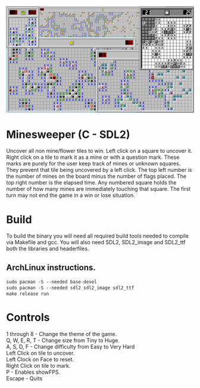 ![Screenshot](../screenshot.png)

# Minesweeper (C - SDL2)
Uncover all non mine/flower tiles to win. Left click on a square to uncover it. Right click on a tile to mark it as a mine or with a question mark. These marks are purely for the user keep track of mines or unknown squares. They prevent that tile being uncovered by a left click. The top left number is the number of mines on the board minus the number of flags placed. The top right number is the elapsed time. Any numbered square holds the number of how many mines are immediately touching that square. The first turn may not end the game in a win or lose situation.

# Build
To build the binary you will need all required build tools needed to compile via Makefile and gcc. You will also need SDL2, SDL2_image and SDL2_ttf both the libraries and headerfiles.

## ArchLinux instructions.

    sudo pacman -S --needed base-devel
    sudo pacman -S --needed sdl2 sdl2_image sdl2_ttf
    make release run

# Controls
1 through 8 - Change the theme of the game.\
Q, W, E, R, T - Change size from Tiny to Huge.\
A, S, D, F - Change difficulty from Easy to Very Hard\
Left Click on tile to uncover.\
Left Clock on Face to reset.\
Right Click on tile to mark.\
P - Enables showFPS.\
Escape - Quits

